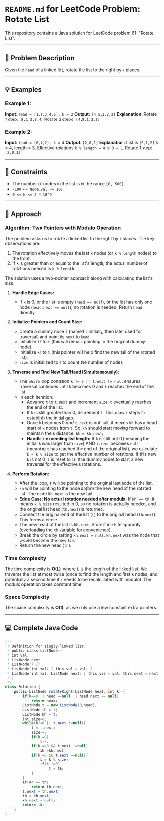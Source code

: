 # `README.md` for LeetCode Problem: Rotate List

This repository contains a Java solution for LeetCode problem 61: "Rotate List".

---

## 📝 Problem Description

Given the `head` of a linked list, rotate the list to the right by `k` places.

---

## 💡 Examples

### Example 1:

**Input:** `head = [1,2,3,4,5], k = 2`
**Output:** `[4,5,1,2,3]`
**Explanation:**
Rotate 1 step: `[5,1,2,3,4]`
Rotate 2 steps: `[4,5,1,2,3]`

### Example 2:

**Input:** `head = [0,1,2], k = 4`
**Output:** `[2,0,1]`
**Explanation:**
List is `[0,1,2]`
k = 4, length = 3.
Effective rotations `k % length = 4 % 3 = 1`.
Rotate 1 step: `[2,0,1]`

---

## 🚫 Constraints

* The number of nodes in the list is in the range `[0, 500]`.
* `-100 <= Node.val <= 100`
* `0 <= k <= 2 * 10^9`

---

## 🧠 Approach

### Algorithm: Two Pointers with Modulo Operation

The problem asks us to rotate a linked list to the right by `k` places. The key observations are:
1.  The rotation effectively moves the last `k` nodes (or `k % length` nodes) to the front.
2.  If `k` is greater than or equal to the list's length, the actual number of rotations needed is `k % length`.

The solution uses a two-pointer approach along with calculating the list's size.

1.  **Handle Edge Cases:**
    * If `k` is 0, or the list is empty (`head == null`), or the list has only one node (`head.next == null`), no rotation is needed. Return `head` directly.

2.  **Initialize Pointers and Count Size:**
    * Create a dummy node `t` (named `t` initially, then later used for traversal) and point its `next` to `head`.
    * Initialize `th` to `t` (this will remain pointing to the original dummy node).
    * Initialize `kh` to `t` (this pointer will help find the new tail of the rotated list).
    * `size` is initialized to `0` to count the number of nodes.

3.  **Traverse and Find New Tail/Head (Simultaneously):**
    * The `while` loop condition `k != 0 || t.next != null` ensures traversal continues until `k` becomes 0 and `t` reaches the end of the list.
    * In each iteration:
        * Advance `t` to `t.next` and increment `size`. `t` eventually reaches the end of the list.
        * If `k` is still greater than 0, decrement `k`. This uses `k` steps to establish the initial gap.
        * Once `k` becomes 0 *and* `t.next` is not null, it means `kh` has a head start of `k` nodes from `t`. So, `kh` should start moving forward to maintain the `k` distance. `kh = kh.next;`
        * **Handle `k` exceeding list length:** If `k` is still not 0 (meaning the initial `k` was larger than `size`) AND `t.next` becomes `null` (meaning `t` has reached the end of the original list), we calculate `k = k % size` to get the effective number of rotations. If this new `k` is not 0, `t` is reset to `th` (the dummy node) to start a new traversal for the effective `k` rotations.

4.  **Perform Rotation:**
    * After the loop, `t` will be pointing to the original last node of the list.
    * `kh` will be pointing to the node *before* the new head of the rotated list. The node `kh.next` is the new tail.
    * **Edge Case: No actual rotation needed after modulo:** If `kh == th`, it means `k % size` resulted in 0, so no rotation is actually needed, and the original list head (`th.next`) is returned.
    * Connect the original end of the list (`t`) to the original head (`th.next`). This forms a circle.
    * The new head of the list is `kh.next`. Store it in `th` temporarily (overloading the `th` variable for convenience).
    * Break the circle by setting `kh.next = null`. `kh.next` was the node that would become the new tail.
    * Return the new head (`th`).

### Time Complexity

The time complexity is **O(L)**, where $L$ is the length of the linked list. We traverse the list at most twice (once to find the length and first `k` nodes, and potentially a second time if `k` needs to be recalculated with modulo). The modulo operation takes constant time.

### Space Complexity

The space complexity is **O(1)**, as we only use a few constant extra pointers.

---

## 💻 Complete Java Code

```java
/**
 * Definition for singly-linked list.
 * public class ListNode {
 * int val;
 * ListNode next;
 * ListNode() {}
 * ListNode(int val) { this.val = val; }
 * ListNode(int val, ListNode next) { this.val = val; this.next = next; }
 * }
 */
class Solution {
    public ListNode rotateRight(ListNode head, int k) {
        if(k==0 || head ==null || head.next == null)
            return head;
        ListNode t = new ListNode(0,head);
        ListNode th = t;
        ListNode kh = t;
        int size=0;
        while(k!=0 || t.next !=null){
            t = t.next;
            size++;
            if(k!=0)
                k--;
            if(k ==0 && t.next !=null)
                kh =kh.next;
            if(k!=0 && t.next ==null){
                k = k % size;
                if(k !=0)
                    t = th;
            }
        }
        if(kh == th)
            return th.next;
        t.next = th.next;
        th = kh.next;
        kh.next = null;
        return th;
    }
}